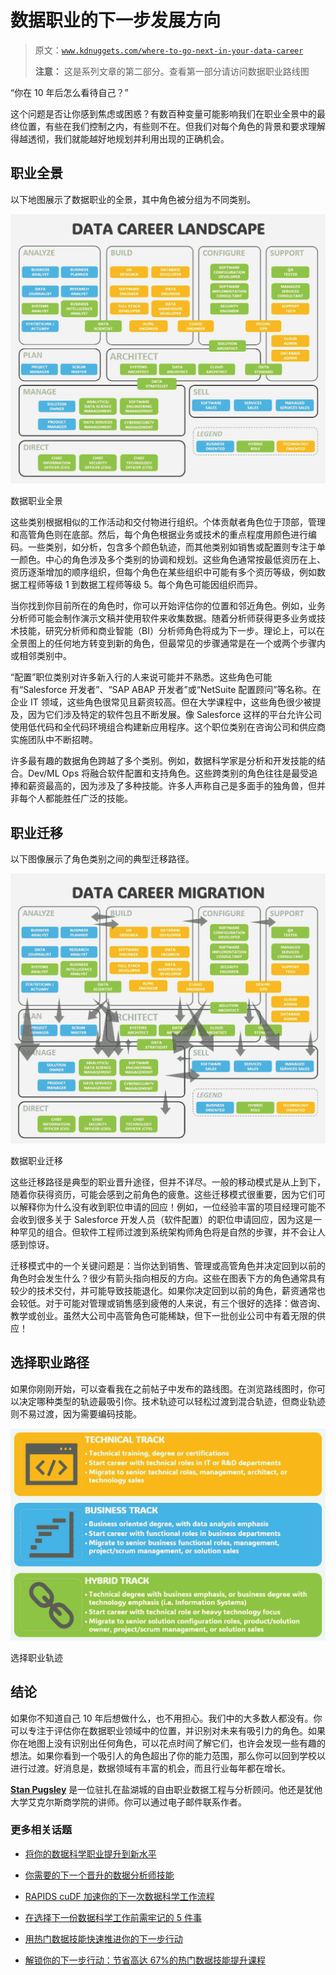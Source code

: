 # 数据职业的下一步发展方向

> 原文：[`www.kdnuggets.com/where-to-go-next-in-your-data-career`](https://www.kdnuggets.com/where-to-go-next-in-your-data-career)
> 
> **注意：** 这是系列文章的第二部分。查看第一部分请访问数据职业路线图

“你在 10 年后怎么看待自己？”

这个问题是否让你感到焦虑或困惑？有数百种变量可能影响我们在职业全景中的最终位置，有些在我们控制之内，有些则不在。但我们对每个角色的背景和要求理解得越透彻，我们就能越好地规划并利用出现的正确机会。

## 职业全景

以下地图展示了数据职业的全景，其中角色被分组为不同类别。

![数据职业全景](img/aad91dbc59323dbcee6a2fa9a5262c0b.png)

数据职业全景

这些类别根据相似的工作活动和交付物进行组织。个体贡献者角色位于顶部，管理和高管角色则在底部。然后，每个角色根据业务或技术的重点程度用颜色进行编码。一些类别，如分析，包含多个颜色轨迹，而其他类别如销售或配置则专注于单一颜色。中心的角色涉及多个类别的协调和规划。这些角色通常按最低资历在上、资历逐渐增加的顺序组织，但每个角色在某些组织中可能有多个资历等级，例如数据工程师等级 1 到数据工程师等级 5。每个角色可能因组织而异。

当你找到你目前所在的角色时，你可以开始评估你的位置和邻近角色。例如，业务分析师可能会制作演示文稿并使用软件来收集数据。随着分析师获得更多业务或技术技能，研究分析师和商业智能（BI）分析师角色将成为下一步。理论上，可以在全景图上的任何地方转变到新的角色，但最常见的步骤通常是在一个或两个步骤内或相邻类别中。

“配置”职位类别对许多新入行的人来说可能并不熟悉。这些角色可能有“Salesforce 开发者”、“SAP ABAP 开发者”或“NetSuite 配置顾问”等名称。在企业 IT 领域，这些角色很常见且薪资较高。但在大学课程中，这些角色很少被提及，因为它们涉及特定的软件包且不断发展。像 Salesforce 这样的平台允许公司使用低代码和全代码环境组合构建新应用程序。这个职位类别在咨询公司和供应商实施团队中不断招聘。

许多最有趣的数据角色跨越了多个类别。例如，数据科学家是分析和开发技能的结合。Dev/ML Ops 将融合软件配置和支持角色。这些跨类别的角色往往是最受追捧和薪资最高的，因为涉及了多种技能。许多人声称自己是多面手的独角兽，但并非每个人都能胜任广泛的技能。

## 职业迁移

以下图像展示了角色类别之间的典型迁移路径。

![数据职业迁移](img/47fac25541767eae6af21ba0a88523b5.png)

数据职业迁移

这些迁移路径是典型的职业晋升途径，但并不详尽。一般的移动模式是从上到下，随着你获得资历，可能会感到之前角色的疲惫。这些迁移模式很重要，因为它们可以解释你为什么没有收到职位申请的回应！例如，一位经验丰富的项目经理可能不会收到很多关于 Salesforce 开发人员（软件配置）的职位申请回应，因为这是一种罕见的组合。但软件工程师过渡到系统架构师角色将是自然的步骤，并不会让人感到惊讶。

迁移模式中的一个关键问题是：当你达到销售、管理或高管角色并决定回到以前的角色时会发生什么？很少有箭头指向相反的方向。这些在图表下方的角色通常具有较少的技术交付，并可能导致技能退化。如果你决定回到以前的角色，薪资通常也会较低。对于可能对管理或销售感到疲倦的人来说，有三个很好的选择：做咨询、教学或创业。虽然大公司中高管角色可能稀缺，但下一批创业公司中有着无限的供应！

## 选择职业路径

如果你刚刚开始，可以查看我在之前帖子中发布的路线图。在浏览路线图时，你可以决定哪种类型的轨迹最吸引你。技术轨迹可以轻松过渡到混合轨迹，但商业轨迹则不易过渡，因为需要编码技能。

![选择职业轨迹](img/a334fa6733b0cd79ce344c2685d6625e.png)

选择职业轨迹

## 结论

如果你不知道自己 10 年后想做什么，也不用担心。我们中的大多数人都没有。你可以专注于评估你在数据职业领域中的位置，并识别对未来有吸引力的角色。如果你在地图上没有识别出任何角色，可以花点时间了解它们，也许会发现一些有趣的想法。如果你看到一个吸引人的角色超出了你的能力范围，那么你可以回到学校以进行过渡。好消息是，数据领域有丰富的机会，而且行业每年都在增长。

[](https://www.linkedin.com/in/spugsley/)****[Stan Pugsley](https://www.linkedin.com/in/spugsley/)**** 是一位驻扎在盐湖城的自由职业数据工程与分析顾问。他还是犹他大学艾克尔斯商学院的讲师。你可以通过电子邮件联系作者。

### 更多相关话题

+   [将你的数据科学职业提升到新水平](https://www.kdnuggets.com/2021/12/sas-advance-data-science-career-next-level.html)

+   [你需要的下一个晋升的数据分析师技能](https://www.kdnuggets.com/2022/09/data-analyst-skills-need-next-promotion.html)

+   [RAPIDS cuDF 加速你的下一次数据科学工作流程](https://www.kdnuggets.com/2023/04/rapids-cudf-speed-next-data-science-workflow.html)

+   [在选择下一份数据科学工作前需牢记的 5 件事](https://www.kdnuggets.com/2022/01/5-things-keep-mind-selecting-next-job.html)

+   [用热门数据技能快速推进你的下一步行动](https://www.kdnuggets.com/2023/01/datacamp-fast-track-next-move-indemand-data-skills.html)

+   [解锁你的下一步行动：节省高达 67%的热门数据技能提升课程](https://www.kdnuggets.com/2023/03/datacamp-unlock-next-move-save-67-indemand-data-upskilling.html)
